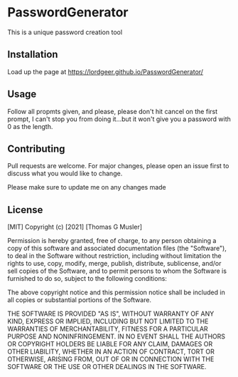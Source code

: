 # PasswordGenerator

This is a unique password creation tool

## Installation

Load up the page at https://lordgeer.github.io/PasswordGenerator/

## Usage
Follow all propmts given, and please, please don't hit cancel on the first prompt, I can't stop you from doing it...but it won't give you a password with 0 as the length.

## Contributing
Pull requests are welcome. For major changes, please open an issue first to discuss what you would like to change.

Please make sure to update me on any changes made

## License
[MIT]
Copyright (c) [2021] [Thomas G Musler]

Permission is hereby granted, free of charge, to any person obtaining a copy
of this software and associated documentation files (the "Software"), to deal
in the Software without restriction, including without limitation the rights
to use, copy, modify, merge, publish, distribute, sublicense, and/or sell
copies of the Software, and to permit persons to whom the Software is
furnished to do so, subject to the following conditions:

The above copyright notice and this permission notice shall be included in all
copies or substantial portions of the Software.

THE SOFTWARE IS PROVIDED "AS IS", WITHOUT WARRANTY OF ANY KIND, EXPRESS OR
IMPLIED, INCLUDING BUT NOT LIMITED TO THE WARRANTIES OF MERCHANTABILITY,
FITNESS FOR A PARTICULAR PURPOSE AND NONINFRINGEMENT. IN NO EVENT SHALL THE
AUTHORS OR COPYRIGHT HOLDERS BE LIABLE FOR ANY CLAIM, DAMAGES OR OTHER
LIABILITY, WHETHER IN AN ACTION OF CONTRACT, TORT OR OTHERWISE, ARISING FROM,
OUT OF OR IN CONNECTION WITH THE SOFTWARE OR THE USE OR OTHER DEALINGS IN THE
SOFTWARE.